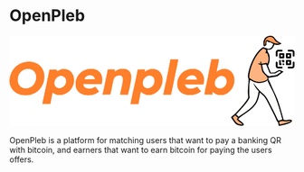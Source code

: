 # OpenPleb

![openpleb](./openpleb.png)

OpenPleb is a platform for matching users that want to pay a banking QR with bitcoin, and earners that want to earn bitcoin for paying the users offers.

